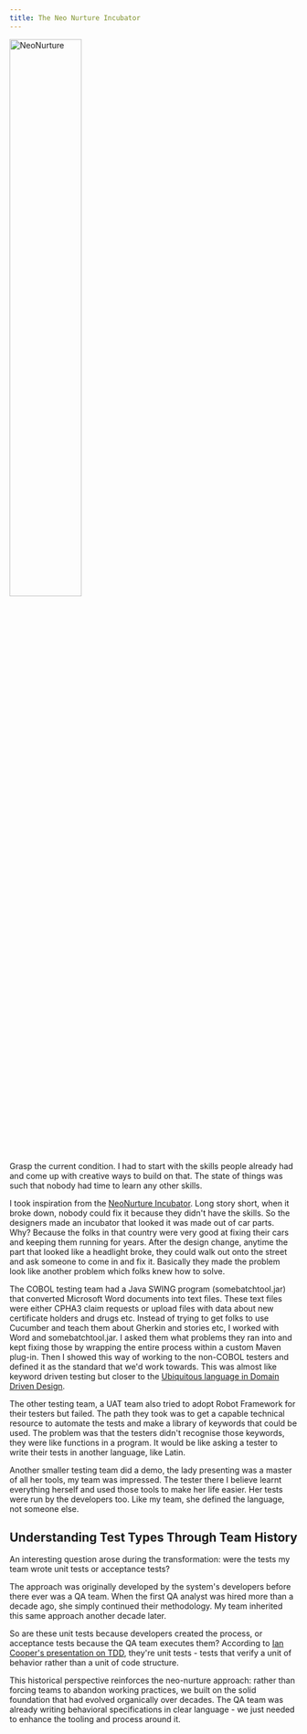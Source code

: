 ```yaml
---
title: The Neo Nurture Incubator
---
```


<a href="https://www.designthatmatters.org/past-projects" target="_blank">
  <img src="{{ site.baseurl }}/assets/images/neonurture.jpg" alt="NeoNurture" title="NeoNurture" style="width:50%; display: block;" />
</a>

Grasp the current condition. I had to start with the skills people already had and come up with creative ways to build on that. 
The state of things was such that nobody had time to learn any other skills. 

I took inspiration from the [NeoNurture Incubator][1]. Long story short, when it broke down, nobody could fix it because they didn't have the skills. 
So the designers made an incubator that looked it was made out of car parts. 
Why? Because the folks in that country were very good at fixing their cars and keeping them running for years. 
After the design change, anytime the part that looked like a headlight broke, they could walk out onto the street and ask someone to come in and fix it. 
Basically they made the problem look like another problem which folks knew how to solve.

The COBOL testing team had a Java SWING program (somebatchtool.jar) that converted Microsoft Word documents into text files. 
These text files were either CPHA3 claim requests or upload files with data about new certificate holders and drugs etc. 
Instead of trying to get folks to use Cucumber and teach them about Gherkin and stories etc, I worked with Word and somebatchtool.jar. 
I asked them what problems they ran into and kept fixing those by wrapping the entire process within a custom Maven plug-in.
Then I showed this way of working to the non-COBOL testers and defined it as the standard that we'd work towards.
This was almost like keyword driven testing but closer to the [Ubiquitous language in Domain Driven Design][2].

The other testing team, a UAT team also tried to adopt Robot Framework for their testers but failed.
The path they took was to get a capable technical resource to automate the tests and make a library of keywords that could be used.
The problem was that the testers didn't recognise those keywords, they were like functions in a program.
It would be like asking a tester to write their tests in another language, like Latin.

Another smaller testing team did a demo, the lady presenting was a master of all her tools, my team was impressed.
The tester there I believe learnt everything herself and used those tools to make her life easier.
Her tests were run by the developers too.
Like my team, she defined the language, not someone else.

## Understanding Test Types Through Team History

An interesting question arose during the transformation: were the tests my team wrote unit tests or acceptance tests? 

The approach was originally developed by the system's developers before there ever was a QA team. When the first QA analyst was hired more than a decade ago, she simply continued their methodology. My team inherited this same approach another decade later.

So are these unit tests because developers created the process, or acceptance tests because the QA team executes them? According to [Ian Cooper's presentation on TDD][3], they're unit tests - tests that verify a unit of behavior rather than a unit of code structure.

This historical perspective reinforces the neo-nurture approach: rather than forcing teams to abandon working practices, we built on the solid foundation that had evolved organically over decades. The QA team was already writing behavioral specifications in clear language - we just needed to enhance the tooling and process around it.

[1]: https://www.youtube.com/watch?v=0af00UcTO-c
[2]: /specificationbyprompt/walkthrough-of-tools/ubiquitous-language-implementation
[3]: https://www.youtube.com/watch?v=EZ05e7EMOLM